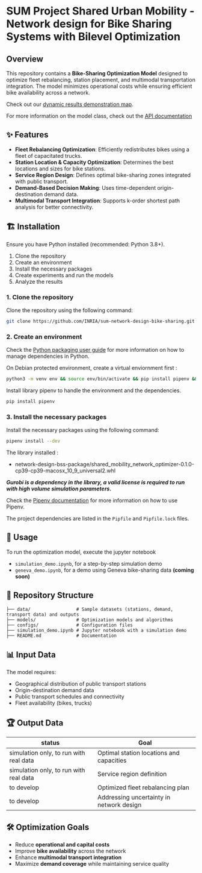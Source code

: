 # SUM Project Shared Urban Mobility - Network design for Bike Sharing Systems with Bilevel Optimization


## Overview
This repository contains a **Bike-Sharing Optimization Model** designed to optimize fleet rebalancing, station placement, and multimodal transportation integration. The model minimizes operational costs while ensuring efficient bike availability across a network.

Check out our [dynamic results demonstration map](https://inria.github.io/sum-network-design-bike-sharing). 

For more information on the model class, check out the [API documentation](https://inria.github.io/sum-network-design-bike-sharing/network-design-bss-package/docs)


## ✨ Features
- **Fleet Rebalancing Optimization**: Efficiently redistributes bikes using a fleet of capacitated trucks.
- **Station Location & Capacity Optimization**: Determines the best locations and sizes for bike stations.
- **Service Region Design**: Defines optimal bike-sharing zones integrated with public transport.
- **Demand-Based Decision Making**: Uses time-dependent origin-destination demand data.
- **Multimodal Transport Integration**: Supports k-order shortest path analysis for better connectivity.

## 🏗️ Installation
Ensure you have Python installed (recommended: Python 3.8+). 
1. Clone the repository
2. Create an environment
3. Install the necessary packages
4. Create experiments and run the models
5. Analyze the results

### 1. Clone the repository
Clone the repository using the following command:
```bash
git clone https://github.com/INRIA/sum-network-design-bike-sharing.git
```

### 2. Create an environment

Check the [Python packaging user guide](https://packaging.python.org/en/latest/tutorials/managing-dependencies/) for more information on how to manage dependencies in Python.

On Debian protected environment, create a virtual enviornment first :
```bash
python3 -m venv env && source env/bin/activate && pip install pipenv && pipenv install --dev
```

Install library pipenv to handle the environment and the dependencies.
```bash
pip install pipenv
```

### 3. Install the necessary packages
Install the necessary packages using the following command:
```bash
pipenv install --dev
```
The library installed : 
- network-design-bss-package/shared_mobility_network_optimizer-0.1.0-cp39-cp39-macosx_10_9_universal2.whl

***Gurobi is a dependency in the library, a valid license is required to run with high volume simulation parameters.***

Check the [Pipenv documentation](https://pipenv.pypa.io/en/latest) for more information on how to use Pipenv.

The project dependencies are listed in the `Pipfile` and `Pipfile.lock` files.

## 🚀 Usage
To run the optimization model, execute the jupyter notebook 
- `simulation_demo.ipynb`, for a step-by-step simulation demo
- `geneva_demo.ipynb`, for a demo using Geneva bike-sharing data **(coming soon)**


## 📂 Repository Structure
```
├── data/                 # Sample datasets (stations, demand, transport data) and outputs
├── models/               # Optimization models and algorithms
├── configs/              # Configuration files
├── simulation_demo.ipynb # Jupyter notebook with a simulation demo
├── README.md             # Documentation
```


## 📊 Input Data
The model requires:
- Geographical distribution of public transport stations
- Origin-destination demand data
- Public transport schedules and connectivity
- Fleet availability (bikes, trucks)

## 🏆 Output Data
| status | Goal |
| ----------- | ----------- |
| simulation only, to run with real data | Optimal station locations and capacities |
| simulation only, to run with real data | Service region definition |
| to develop | Optimized fleet rebalancing plan |
| to develop | Addressing uncertainty in network design |

## 🛠 Optimization Goals
- Reduce **operational and capital costs**
- Improve **bike availability** across the network
- Enhance **multimodal transport integration**
- Maximize **demand coverage** while maintaining service quality

